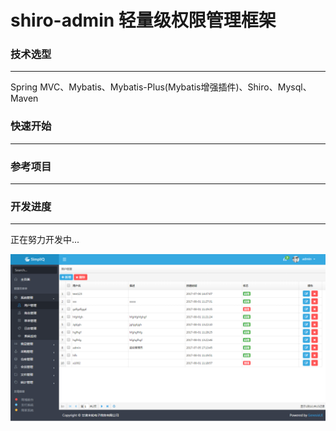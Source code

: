 # shiro-admin 轻量级权限管理框架

### 技术选型
-------------
Spring MVC、Mybatis、Mybatis-Plus(Mybatis增强插件)、Shiro、Mysql、Maven

### 快速开始
-------------


### 参考项目
-------------


### 开发进度
-------------

正在努力开发中...

![image](https://github.com/alexdoop/shiro-admin/blob/master/imgs/1.png)
